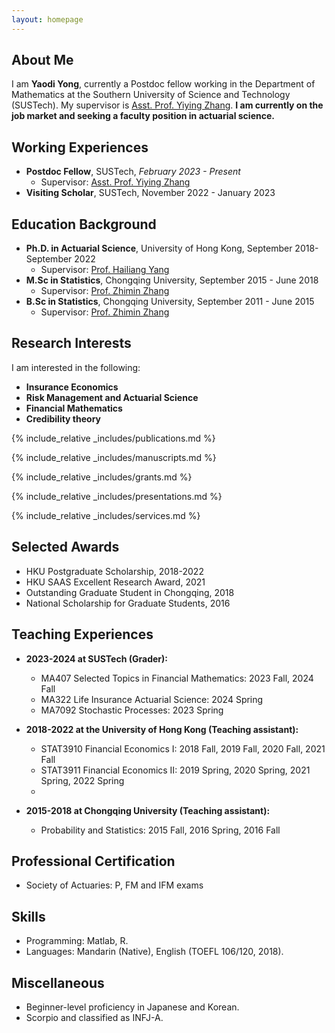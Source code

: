 ```yaml
---
layout: homepage
---
```


## About Me

I am **Yaodi Yong**, currently a Postdoc fellow working in the Department of Mathematics at the Southern University of Science and Technology (SUSTech). My supervisor is <a href="https://sites.google.com/site/yiyingzhang16/home/">Asst. Prof. Yiying Zhang</a>. **I am currently on the job market and seeking a faculty position in actuarial science.** 


## Working Experiences
- **Postdoc Fellow**, SUSTech, <i> February 2023 - Present </i>
  - Supervisor: <a href="https://sites.google.com/site/yiyingzhang16/home/">Asst. Prof. Yiying Zhang</a>
- **Visiting Scholar**, SUSTech, November 2022 - January 2023

## Education Background
- **Ph.D. in Actuarial Science**, University of Hong Kong, September 2018- September 2022
  - Supervisor: <a href="https://scholar.xjtlu.edu.cn/en/persons/HailiangYang/">Prof. Hailiang Yang</a>
- **M.Sc in Statistics**, Chongqing University, September 2015 - June 2018
  - Supervisor: <a href="https://faculty.cqu.edu.cn/ZhiminZhang/en/index.htm/">Prof. Zhimin Zhang</a>
- **B.Sc in Statistics**, Chongqing University, September 2011 - June 2015
  - Supervisor: <a href="https://faculty.cqu.edu.cn/ZhiminZhang/en/index.htm/">Prof. Zhimin Zhang</a> 

## Research Interests
I am interested in the following:
- **Insurance Economics**
- **Risk Management and Actuarial Science**
- **Financial Mathematics**
- **Credibility theory**

{% include_relative _includes/publications.md %}

{% include_relative _includes/manuscripts.md %}

{% include_relative _includes/grants.md %}

{% include_relative _includes/presentations.md %}

{% include_relative _includes/services.md %}

## Selected Awards
- HKU Postgraduate Scholarship, 2018-2022
- HKU SAAS Excellent Research Award, 2021
- Outstanding Graduate Student in Chongqing, 2018
- National Scholarship for Graduate Students, 2016

## Teaching Experiences
- **2023-2024 at SUSTech (Grader):**
  - MA407 Selected Topics in Financial Mathematics: 2023 Fall, 2024 Fall
  - MA322 Life Insurance Actuarial Science: 2024 Spring
  - MA7092 Stochastic Processes: 2023 Spring
        
- **2018-2022 at the University of Hong Kong (Teaching assistant):**
  - STAT3910 Financial Economics I: 2018 Fall, 2019 Fall, 2020 Fall, 2021 Fall
  - STAT3911 Financial Economics II: 2019 Spring, 2020 Spring, 2021 Spring, 2022 Spring
  - 
- **2015-2018 at Chongqing University (Teaching assistant):**
  - Probability and Statistics: 2015 Fall, 2016 Spring, 2016 Fall

## Professional Certification
- Society of Actuaries: P, FM and IFM exams
  
## Skills
- Programming: Matlab, R.
- Languages: Mandarin (Native), English (TOEFL 106/120, 2018).

## Miscellaneous
- Beginner-level proficiency in Japanese and Korean.
- Scorpio and classified as INFJ-A.
